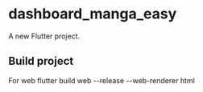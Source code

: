 # dashboard_manga_easy

A new Flutter project.

## Build project

For web
flutter build web --release  --web-renderer  html

